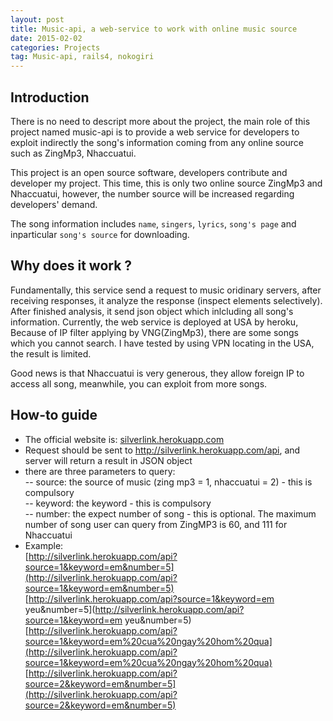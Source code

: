 ```yaml
---
layout: post
title: Music-api, a web-service to work with online music source
date: 2015-02-02
categories: Projects
tag: Music-api, rails4, nokogiri
---
```

## Introduction
There is no need to descript more about the project, the main role of this
project named music-api is to provide a web service for developers to exploit
indirectly the song's information coming from any online source such as ZingMp3,
Nhaccuatui.   

This project is an open source software, developers contribute and developer my
project. This time, this is only two online source ZingMp3 and Nhaccuatui,
however, the number source will be increased regarding developers' demand.   

The song information includes `name`, `singers`, `lyrics`, `song's page` and
inparticular `song's source` for downloading.  
## Why does it work ?
Fundamentally, this service send a request to music oridinary servers, after receiving responses, it analyze the response (inspect elements selectively). After finished analysis, it send json object which inlcluding all song's information. Currently, the web service is deployed at USA by heroku, Because of IP filter applying by VNG(ZingMp3), there are some songs which you cannot search. I have tested by using VPN locating in the USA, the result is limited.   

Good news is that Nhaccuatui is very generous, they allow foreign IP to access all song, meanwhile, you can exploit from more songs.  
## How-to guide
- The official website is: [silverlink.herokuapp.com](http://silverlink.herokuapp.com)
- Request should be sent to http://silverlink.herokuapp.com/api, and server
will return a result in JSON object  
- there are three parameters to query:   
-- source: the source of music (zing mp3 = 1, nhaccuatui = 2) - this is compulsory   
-- keyword: the keyword - this is compulsory   
-- number: the expect number of song - this is optional. The maximum number of
song user can query from ZingMP3 is 60, and 111 for Nhaccuatui   
- Example:   
[http://silverlink.herokuapp.com/api?source=1&keyword=em&number=5](http://silverlink.herokuapp.com/api?source=1&keyword=em&number=5)   
[http://silverlink.herokuapp.com/api?source=1&keyword=em yeu&number=5](http://silverlink.herokuapp.com/api?source=1&keyword=em yeu&number=5)  
[http://silverlink.herokuapp.com/api?source=1&keyword=em%20cua%20ngay%20hom%20qua](http://silverlink.herokuapp.com/api?source=1&keyword=em%20cua%20ngay%20hom%20qua)  
[http://silverlink.herokuapp.com/api?source=2&keyword=em&number=5](http://silverlink.herokuapp.com/api?source=2&keyword=em&number=5)  
